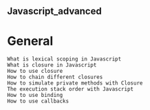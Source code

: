 ## Javascript_advanced

# General
	What is lexical scoping in Javascript
	What is closure in Javascript
	How to use closure
	How to chain different closures
	How to simulate private methods with Closure
	The execution stack order with Javascript
	How to use binding
	How to use callbacks